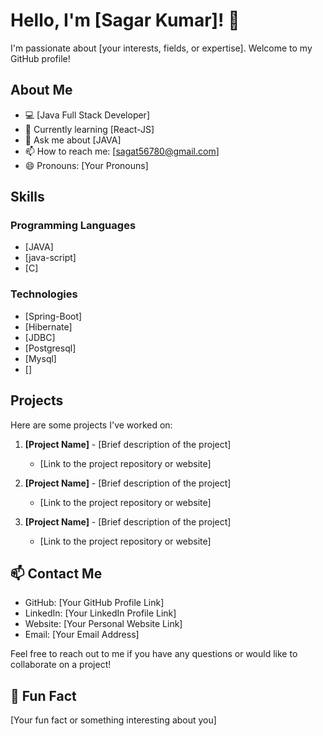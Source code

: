 # Hello, I'm [Sagar Kumar]! 👋

I'm passionate about [your interests, fields, or expertise]. Welcome to my GitHub profile!

## About Me

- 💻 [Java Full Stack Developer]
- 🌱 Currently learning [React-JS]
- 💬 Ask me about [JAVA]
- 📫 How to reach me: [sagat56780@gmail.com]
- 😄 Pronouns: [Your Pronouns]

## Skills

### Programming Languages
- [JAVA]
- [java-script]
- [C]

### Technologies
- [Spring-Boot]
- [Hibernate]
- [JDBC]
- [Postgresql]
- [Mysql]
- []

## Projects

Here are some projects I've worked on:

1. **[Project Name]** - [Brief description of the project]
   - [Link to the project repository or website]

2. **[Project Name]** - [Brief description of the project]
   - [Link to the project repository or website]

3. **[Project Name]** - [Brief description of the project]
   - [Link to the project repository or website]

## 📫 Contact Me

- GitHub: [Your GitHub Profile Link]
- LinkedIn: [Your LinkedIn Profile Link]
- Website: [Your Personal Website Link]
- Email: [Your Email Address]

Feel free to reach out to me if you have any questions or would like to collaborate on a project!

## 🌟 Fun Fact

[Your fun fact or something interesting about you]

